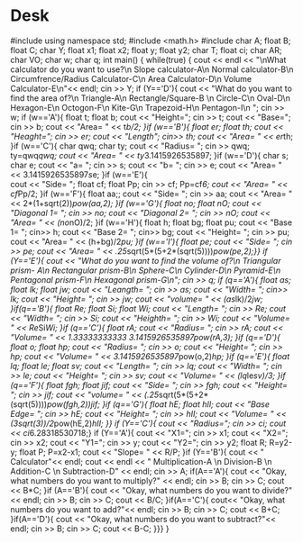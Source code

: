 # Desk
#include <iostream>
using namespace std;
#include <math.h>
#include <string>
char A;
float B; 
float C;
char Y;
float x1;
float x2;
float y;
float y2;
char T;
float ci;
char AR;
char VO;
char w;
char q;
int main() {
  while(true) {
  cout << endl << "\nWhat calculator do you want to use?\n Slope calculator-A\n Normal calculator-B\n Circumfrence/Radius Calculator-C\n Area Calculator-D\n Volume Calculator-E\n"<< endl;
cin >> Y;
if (Y=='D'){
  cout << "What do you want to find the area of?\n Triangle-A\n Rectangle/Square-B \n Circle-C\n Oval-D\n Hexagon-E\n Octogon-F\n Kite-G\n Trapezoid-H\n Pentagon-I\n ";
cin >> w;
  if (w=='A'){
float t;
float b;
cout << "Height=";
cin >> t;
cout << "Base=";
cin >> b;
cout << "Area= " << t*b/2;
  }if (w=='B'){
    float er;
    float th;
    cout << "Heaght=";
    cin >> er;
    cout << "Length";
    cin>> th;
    cout << "Area= " << er*th;
  }if (w=='C'){
    char qwq;
    char ty;
    cout << "Radius= ";
    cin >> qwq;
    ty=qwq*qwq;
    cout << "Area= " << ty*3.1415926535897;
  }if (w=='D'){
    char s;
    char e;
    cout << "a= ";
    cin >> s;
    cout << "b= ";
    cin >> e;
    cout << "Area= " << 3.1415926535897*s*e;
  }if (w=='E'){   
    cout << "Side= "; 
  float cf;
  float Pp;
  cin >> cf;
  Pp=cf*6;
    cout << "Area= " << cf*Pp/2;
  }if (w=='F'){
float aa;;
cout << "Side= ";
cin >> aa;
cout << "Area= " << 2*(1+sqrt(2))*pow(aa,2);
  }if (w=='G'){
  float no;
  float nO;
  cout << "Diagonal 1= ";
  cin >> no;
  cout << "Diagonal 2= ";
  cin >> nO;
  cout << "Area= " << (no*nO)/2;
  }if (w=='H'){
  float h;
  float bg;
  float pu;
  cout << "Base 1= ";
    cin>> h;
    cout << "Base 2= ";
    cin>> bg;
    cout << "Height= ";
    cin >> pu;
  cout << "Area= " << (h+bg)/2*pu;
  }if (w=='I'){
  float pe;
    cout << "Side= ";
  cin >> pe;
  cout << "Area= " << .25*sqrt(5*(5+2*(sqrt(5))))*pow(pe,2);}}
  if (Y=='E'){
cout << "What do you want to find the volume of?\n Triangular prism- A\n Rectangular prism-B\n Sphere-C\n Cylinder-D\n Pyramid-E\n Pentagonal prism-F\n Hexagonal prism-G\n";
cin >> q;
if (q=='A'){
float as;
float lk;
float jw;
cout << "Leangth= ";
cin >> as;
cout << "Width= ";
cin>> lk;
cout << "Height= ";
cin >> jw;
cout << "volume= " << (as*lk)/2*jw;
  }if(q=='B'){
  float Re;
  float Si;
  float Wi;
  cout << "Length= ";
  cin >> Re;
  cout << "Width= ";
  cin >> Si;
  cout << "Heighth= ";
  cin >> Wi;
  cout << "Volume= " << Re*Si*Wi;
  }if (q=='C'){
    float rA;
    cout << "Radius= ";
    cin >> rA;
    cout << "Volume= " << 1.33333333333
*3.1415926535897*pow(rA,3);
  }if (q=='D'){
    float o;
    float hp;
    cout << "Radius= ";
    cin >> o;
    cout << "Height= ";
    cin >> hp;
    cout << "Volume= " << 3.1415926535897*pow(o,2)*hp;
  }if (q=='E'){
    float lq;
    float le;
    float sv;
    cout << "Length= ";
    cin >> lq;
    cout << "Width= ";
    cin >> le;
    cout << "Height= ";
    cin >> sv;
    cout << "Volume= " << (lq*le*sv)/3;
  }if (q=='F'){
    float fgh;
    float jif;
    cout << "Side= ";
    cin >> fgh;
    cout << "Height= ";
    cin  >> jif;
    cout << "volume= " <<  (.25*sqrt(5*(5+2*(sqrt(5))))*pow(fgh,2))*jif;
  }if (q=='G'){
    float hE;
    float hII;
    cout << "Base Edge= ";
    cin >> hE;
    cout << "Height= ";
    cin >> hII;
    cout << "Volume= " <<  (3*sqrt(3))/2*pow(hE,2)*hII;
  }}
if (Y=='C'){
cout << "Radius=";
cin >> ci;
cout << ci*6.28318530718;}
if (Y=='A'){
cout << "X1=";
cin >> x1;
cout << "X2="; 
cin >> x2;
cout << "Y1=";
cin >> y;
cout << "Y2=";
cin >> y2;
float R;
R=y2-y;
float P;
P=x2-x1;
cout << "Slope= " << R/P;
}if (Y=='B'){
cout << " Calculator"<< endl;
cout << endl << " Multiplication-A \n Division-B \n Addition-C \n Subtraction-D" << endl;
cin >> A;
if(A=='A'){
  cout << "Okay, what numbers do you want to multiply?" << endl;
  cin >> B;
  cin >> C;
  cout << B*C;
}if (A=='B'){
  cout << "Okay, what numbers do you want to divide?"<< endl;
  cin >> B;
  cin >> C;
  cout << B/C;
}if(A=='C'){
  cout<< "Okay, what numbers do you want to add?"<< endl;
  cin >> B;
  cin >> C;
  cout << B+C;
}if(A=='D'){
  cout << "Okay, what numbers do you want to subtract?"<< endl;
   cin >> B;
  cin >> C;
  cout << B-C;
}}} }
